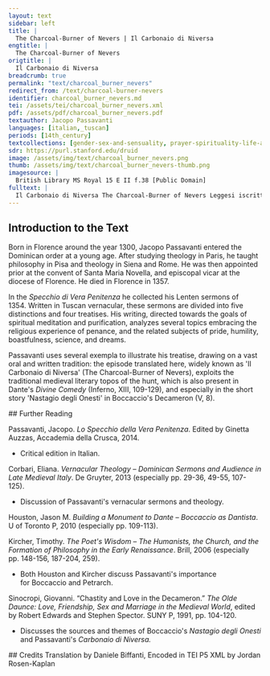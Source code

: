 ```yaml
---
layout: text
sidebar: left
title: |
  The Charcoal-Burner of Nevers | Il Carbonaio di Niversa
engtitle: |
  The Charcoal-Burner of Nevers
origtitle: |
  Il Carbonaio di Niversa
breadcrumb: true
permalink: "text/charcoal_burner_nevers"
redirect_from: /text/charcoal-burner-nevers
identifier: charcoal_burner_nevers.md
tei: /assets/tei/charcoal_burner_nevers.xml
pdf: /assets/pdf/charcoal_burner_nevers.pdf
textauthor: Jacopo Passavanti
languages: [italian,_tuscan]
periods: [14th_century]
textcollections: [gender-sex-and-sensuality, prayer-spirituality-life-after-death]
sdr: https://purl.stanford.edu/druid 
image: /assets/img/text/charcoal_burner_nevers.png
thumb: /assets/img/text/charcoal_burner_nevers-thumb.png
imagesource: |
  British Library MS Royal 15 E II f.38 [Public Domain]
fulltext: |
  Il Carbonaio di Niversa The Charcoal-Burner of Nevers Leggesi iscritto da Elinando, che nel contado di Niversa fu uno povero uomo, il quale era buono e temente Iddio, ch'era carbonaio, e di quella arte si vivea. It can be read in Elinando's writings E avendo egli accesa la fossa de' carboni una volta, e sendo la notte in una sua capannetta a guardia della incesa fossa, sentì in su l'ora della mezzanotte grandi strida. And once, when he had lit the charcoal pit and was spending the night in a small hut guarding the burning pit, around midnight he heard some loud wailing. Usci fuori per vedere che fosse, e vide venire in verso la fossa, correndo e stridendo, una femmina iscapigliata e ignuda; e dietro le venta umo cavaliere in su uno cavallo nero correndo, con uno coltello ignudo in mano; e della bocca e degli occhi e del naso del cavaliere e del cavallo uscia fiamma di fuoco ardente. He went out to see what it was and he saw, coming towards the pit, running and wailing, a woman disheveled and naked; and behind her, with a naked dagger in his hand, came a knight riding a black horse; and from the mouth, eyes, and nose of the knight and the horse came a flame of blazing fire. Giugnendo la femmina alla fossa, ch'ardea, non passò più oltre, e nella fossa non ardiva di gittarsi; ma correndo intorno alla fossa, fu so praggiunta dalcavaliere, che dietro le correa; la quale traendo guai, presa per li svolazzanti o capelli, crudelmente la feri per lo mezzo del petto col coltello che tenea in mano. Once the woman reached the burning pit, she couldn't cross it, and she didn't have the courage to throw herself into the pit; but, running around the pit, she was overtaken by the knight, who was chasing her; he grabbed her by her windswept hair, and while she was wailing, he fiercely wounded her in the center of her chest with the dagger he was holding in his hand. E cadendo in terra, con molto ispargimento di sangue, si la riprese per li insanguinati capelli, e gittòlla nella fossa de'carboni ardenti; dove lasciandola stare per alcuno spazio di tempo, tutta focosa e arsa la ritolse; e ponéndolasi davanti in sul collo del cavallo, correndo se n'andò per la via dond'era venuto. As she fell to the ground, splattering blood everywhere, he grabbed her again by her now bloodied hair and he threw her into the pit of burning charcoal. He left her there for a little while, taking her out once she was smoldering and burnt. Finally, he placed her in front of himself across his horse's back and he galloped away in the direction from which he had come. La seconda e la terza notte vide il carbonaio la simile visione. On the second and third night the charcoal-burner saw the same vision. Donde, essendo egli dimestico del conte di Niversa, tra per l'arte sua de' carboni, e per la bontà la quale il conte, ch'era uomo d'anima, gradiva, venne al conte, e dissegli la visione che tre notti avea veduta. And, since he was acquainted with the Count of Nevers, both because of his charcoal-craft and because of his kindness, which the count - a religious man - appreciated, he went to the count and told him about the vision that he had seen for three nights. Venne il conte col carbonaio al luogo della fossa; e vegghiando insieme nella capannetta, nell'ora usata venne la femmina stridendo, e 'l cavaliere dietro, e feciono tutto ciò che 'l carbonaio avea veduto. Il conte, avvegna che per lo orribile fatto ch'avea veduto, fosse molto spaventato, prese ardire. The count went with the charcoal-burner to the place where the pit was. While they were keeping watch together in the hut, at the usual hour, the woman came wailing, with the knight following her, and they did everything that the charcoal-burner had seen them do. E partendosi il cavaliere ispietato colla donna arsa attraversata in su 'l nero cavallo, gridò iscongiurandolo che dovesse ristare, e sporre la mostrata visione. The count took courage, even though he was terrified by the horrible event that he had seen. As the merciless knight was leaving with the burnt woman lying on the black horse, the count shouted, begging him to stay and to explain the vision that had been shown. Volse il cavaliere il cavallo, e fortemente piangendo, si rispose e disse: Da poi, conte, che tu vuoi sapere i mostrio martiri, i quali Iddio t'ha voluto mostrare, sappi ch'io fu'Giuffredi tuo cavaliere, e in tua corte nodrito. The knight turned the horse around and, crying loudly he answered, saying: “Count, since you want to know about our tortures Questa femmina, contro a cui io sono tanto crudele e fiero, è dama Beatrice, moglie che fu del tuo caro cavaliere Berlin ghieri. This woman, to whom I am so cruel and ferocious, is Lady Beatrice, who was wife to your dear knight Berlinghieri. Noi prendendo piacere di disonesto amore l'uno dell'altro, ci conducemmo a consentimento di peccato; il quale a tanto condusse lei, che per potere fare più liberamente il male, uccise il suo marito. Taking pleasure in a deceitful love for each other, we drove each other E perseverammo nel peccato in fino alla 'nfermità della morte; ma nella infermità della morte, in prima ella e poi io tornammo a penitenzia; e confessando il nostro peccato, ricevemmo misericordia da Dio, il quale mutò la pena eterna dello 'nferno in pena temporale di purgatoro. We continued in sin until the frailty of death; but in the frailty of death, we repented, she first and then I. Since we confessed our sin, we received mercy from God, who transformed the eternal punishment Onde sappi che noi non siamo dannati, ma facciamo in cotale guisa, com'hai veduto, per nostro purgatoro; e averanno fine, quando che sia, nostre gravi pene. You should then know that we are not damned, but we act in this way, as you have seen, for our purgatory, but our severe punishments will come to an end eventuallyˮ. E domandando il conte che gli desse ad intendere le loro pene più specificatamente, rispose con lagrime e sospiri: imperò che questa donna per amore di me uccise il suo marito, l'è data questa penitenzia, che ogni notte, tanto quanto ha istanziato la divina giustizia, patisce per le mie mani duolo di penosa morte di coltello. When the count asked him to explain their punishments with more specificity, he answered with tears and sighs: “Since this woman, out of love for me, killed her husband, the following punishment is given to her: every night, for as long as divine justice has established, she suffers by my hands the pain of a dolorous death by dagger. E imperò ch'ella ebbe in vero di me ardente amore di carnale concupiscenzia, per le mie mani ogni notte è gittata ad ardere nel fuoco, come nella visione vi fu mostrato. Because she felt toward me a burning love of carnal concupiscence, by my hands every night she is thrown into the fire to burn, as it was shown to you in the vision. E come già ci vedemmo con grande disio e con piacere di gran diletto, cosi ora ci veggiamo con grande odio e ci perseguitiamo con grande isdegno. And as before we saw each other with great desire and with the pleasure of great joy, now we see each other with great hatred and we chase each other with great disdain. E come l'uno fu cagione all'altro d'accendimento di disordinato amore, così l'uno è cagione all'altro di crudele tormento: chè ogni pena ch'io fo patire a lei, sostegno io; chè 'l coltello di che io la ferisco, tutto è fuoco che non si spegne; e gittandola nel fuoco, e traéndonela e portandola, tutto ardo io di quello medesimo fuoco ch'arde ella. Just as each caused the other to burn with dishonest E 'l cavallo si è uno demonio, al quale siamo dati, che ci ha a tormentare. And the horse is a demon, to whom we are given, and who is charged with tormenting us. Molte altre sono le nostre pene. We have many more punishments. Pregate Iddio per noi; e fate limosine e dire messe, acciò che si alleggierino o i nostri martiri. Pray to God for us, and give alms, and have masses said, so that our tortures may be lightened. E, questo detto, spari, come saetta folgore. And, having said this, he disappeared like a flash of lightning. Non c'incresca adunque, dilettissimi miei, sofferire alquanto di pena qui, acciò che possiamo iscampare da quelle orribili pene e dolorosi tormenti dell'altra vita, alla quale, o vogliamo noi o no, pure ci conviene andare. We shouldn't regret then, my dears, suffering a few punishments here, in order to avoid those horrible punishments and painful torments in the other life where, willing or not, we nevertheless must go.  = transcription  = translation     
--- 
```

## Introduction to the Text 
<p>Born in Florence around the year 1300, Jacopo Passavanti entered the Dominican order at a young age. After studying theology in Paris, he taught philosophy in Pisa and theology in Siena and Rome. He was then appointed prior at the convent of Santa Maria Novella, and episcopal vicar at the diocese of Florence. He died in Florence in 1357.</p> <p>In the <em>Specchio di Vera Penitenza</em> he collected his Lenten sermons of 1354. Written in Tuscan vernacular, these sermons are divided into five distinctions and four treatises. His writing, directed towards the goals of spiritual meditation and purification, analyzes several topics embracing the religious experience of penance, and the related subjects of pride, humility, boastfulness, science, and dreams.</p> <p>Passavanti uses several exempla to illustrate his treatise, drawing on a vast oral and written tradition: the episode translated here, widely known as 'Il Carbonaio di Niversa' (The Charcoal-Burner of Nevers), exploits the traditional medieval literary topos of the hunt, which is also present in Dante's <em>Divine Comedy</em> (Inferno, XIII, 109-129), and especially in the short story 'Nastagio degli Onesti' in Boccaccio's Decameron (V, 8).</p>
## Further Reading 
<p>Passavanti, Jacopo. <em>Lo Specchio della Vera Penitenza</em>. Edited by Ginetta Auzzas, Accademia della Crusca, 2014.</p> <ul> <li>Critical edition in Italian.</li> </ul> <p>Corbari, Eliana. <em>Vernacular Theology – Dominican Sermons and Audience in Late Medieval Italy</em>. De Gruyter, 2013 (especially pp. 29-36, 49-55, 107-125).</p> <ul> <li>Discussion of Passavanti's vernacular sermons and theology.</li> </ul> <p>Houston, Jason M. <em>Building a Monument to Dante – Boccaccio as Dantista</em>. U of Toronto P, 2010 (especially pp. 109-113).</p> <p>Kircher, Timothy. <em>The Poet's Wisdom – The Humanists, the Church, and the Formation of Philosophy in the Early Renaissance</em>. Brill, 2006 (especially pp. 148-156, 187-204, 259).</p> <ul> <li>Both Houston and Kircher discuss Passavanti's importance for Boccaccio and Petrarch.</li> </ul> <p>Sinocropi, Giovanni. “Chastity and Love in the Decameron.” <em>The Olde Daunce: Love, Friendship, Sex and Marriage in the Medieval World</em>, edited by Robert Edwards and Stephen Spector. SUNY P, 1991, pp. 104-120.</p> <ul> <li>Discusses the sources and themes of Boccaccio's <em>Nastagio degli Onesti</em> and Passavanti's <em>Carbonaio di Niversa.</em></li> </ul>
## Credits
Translation by Daniele Biffanti, Encoded in TEI P5 XML by Jordan Rosen-Kaplan
